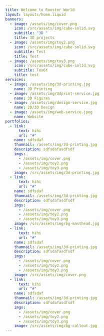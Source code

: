 ```yaml
---
title: Welcome to Rooster World
layout: layouts/home.liquid
banners:
  - image: /assets/img/cover.png
    icon: /src/assets/img/cube-solid.svg
    subtitle: "3D "
    title: 3D projects
  - image: /assets/img/toy2.png
    icon: /src/assets/img/cube-solid.svg
    subtitle: Test
    title: Test
  - image: /assets/img/toy3.png
    icon: /src/assets/img/cube-solid.svg
    subtitle: Tes6t
    title: test
services:
  - image: /assets/img/3d-printing.jpg
    name: 3D Printing
  - image: /assets/img/3dprint-service.jpg
    name: 3D Figures
  - image: /assets/img/design-service.jpg
    name: 2D/3D Design
  - image: /assets/img/web-service.jpeg
    name: Website
portfolios:
  - link:
      text: hihi
      url: "#"
    name: sdfsdaf
    thumnail: /assets/img/3d-printing.jpg
    description: sdfsdafasdfsdf
    imgs:
      - /assets/img/cover.png
      - /assets/img/toy2.png
      - /assets/img/toy3.png
    image: /src/assets/img/3d-printing.jpg
  - link:
      text: hihi
      url: "#"
    name: sdfsdaf
    thumnail: /assets/img/3d-printing.jpg
    description: sdfsdafasdfsdf
    imgs:
      - /assets/img/cover.png
      - /assets/img/toy2.png
      - /assets/img/toy3.png
    image: /src/assets/img/bg-masthead.jpg
  - link:
      text: hihi
      url: "#"
    name: sdfsdaf
    thumnail: /assets/img/3d-printing.jpg
    description: sdfsdafasdfsdf
    imgs:
      - /assets/img/cover.png
      - /assets/img/toy2.png
      - /assets/img/toy3.png
    image: /src/assets/img/cover.png
  - link:
      text: hihi
      url: "#"
    name: sdfsdaf
    thumnail: /assets/img/3d-printing.jpg
    description: sdfsdafasdfsdf
    imgs:
      - /assets/img/cover.png
      - /assets/img/toy2.png
      - /assets/img/toy3.png
    image: /src/assets/img/bg-callout.jpg
---
```

